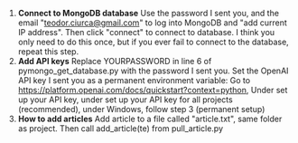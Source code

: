 1. **Connect to MongoDB database**
  Use the password I sent you, and the email "teodor.ciurca@gmail.com" to log into MongoDB and "add current IP address". Then click "connect" to connect to database. I think you only need to do this once, but if you ever fail to connect to the database, repeat this step.
2. **Add API keys**
  Replace YOURPASSWORD in line 6 of pymongo_get_database.py with the password I sent you.
  Set the OpenAI API key I sent you as a permanent environment variable: Go to https://platform.openai.com/docs/quickstart?context=python, Under set up your API key, under set up your API key for all projects (recommended), under Windows, follow step 3 (permanent setup)
3. **How to add articles**
  Add article to a file called "article.txt", same folder as project. Then call add_article(te) from pull_article.py
